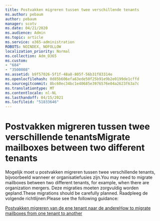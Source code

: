```yaml
---
title: Postvakken migreren tussen twee verschillende tenants
ms.author: pebaum
author: pebaum
manager: scotv
ms.date: 04/21/2020
ms.audience: Admin
ms.topic: article
ms.service: o365-administration
ROBOTS: NOINDEX, NOFOLLOW
localization_priority: Normal
ms.collection: Adm_O365
ms.custom:
- "684"
- "3500008"
ms.assetid: b9f57026-5f1f-48a8-805f-56b31f83314e
ms.openlocfilehash: 0d85b606efa63ede50f25b91e9b2e0199de1cffd
ms.sourcegitcommit: 8bc60ec34bc1e40685e3976576e04a2623f63a7c
ms.translationtype: MT
ms.contentlocale: nl-NL
ms.lasthandoff: 04/15/2021
ms.locfileid: "51833646"
---
```

# <a name="migrate-mailboxes-between-two-different-tenants"></a><span data-ttu-id="6d92e-102">Postvakken migreren tussen twee verschillende tenants</span><span class="sxs-lookup"><span data-stu-id="6d92e-102">Migrate mailboxes between two different tenants</span></span>

<span data-ttu-id="6d92e-103">Mogelijk moet u postvakken migreren tussen twee verschillende tenants, bijvoorbeeld wanneer er organisatiefusies zijn.</span><span class="sxs-lookup"><span data-stu-id="6d92e-103">You may need to migrate mailboxes between two different tenants, for example, when there are organization mergers.</span></span> <span data-ttu-id="6d92e-104">Deze migraties moeten zorgvuldig worden gepland.</span><span class="sxs-lookup"><span data-stu-id="6d92e-104">These migrations should be carefully planned.</span></span> <span data-ttu-id="6d92e-105">Raadpleeg de volgende richtlijnen:</span><span class="sxs-lookup"><span data-stu-id="6d92e-105">Please see the following guidance:</span></span>
  
[<span data-ttu-id="6d92e-106">Postvakken migreren van de ene tenant naar de andere</span><span class="sxs-lookup"><span data-stu-id="6d92e-106">How to migrate mailboxes from one tenant to another</span></span>](https://docs.microsoft.com/Exchange/mailbox-migration/migrate-mailboxes-across-tenants)
  